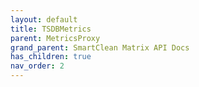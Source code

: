 ```yaml
---
layout: default
title: TSDBMetrics
parent: MetricsProxy
grand_parent: SmartClean Matrix API Docs
has_children: true
nav_order: 2
---
```


